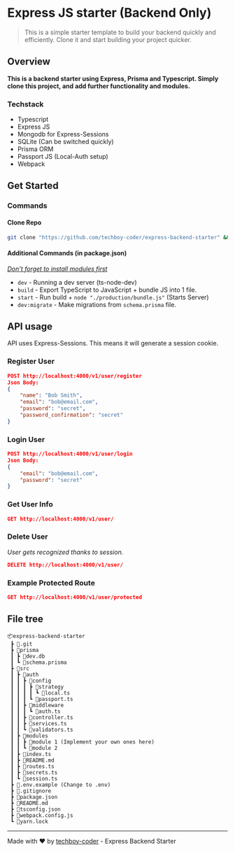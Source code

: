 # Express JS starter (Backend Only)

> This is a simple starter template to build your backend quickly and efficiently. Clone it and start building your project quicker.

## Overview

**This is a backend starter using Express, Prisma and Typescript. Simply clone this project, and add further functionality and modules.** 

### Techstack

- Typescript
- Express JS
- Mongodb for Express-Sessions
- SQLite (Can be switched quickly)
- Prisma ORM
- Passport JS (Local-Auth setup)
- Webpack

## Get Started

### Commands

#### Clone Repo

```bash
git clone "https://github.com/techboy-coder/express-backend-starter" && cd express-backend-starter && yarn
```

#### Additional Commands (in package.json)

*<u>Don’t forget to install modules first</u>*

- `dev`  -  Running a dev server (ts-node-dev)
- `build`  -  Export TypeScript to JavaScript + bundle JS into 1 file.
- `start`  -  Run build + `node "./production/bundle.js"` (Starts Server)
- `dev:migrate`  -  Make migrations from `schema.prisma` file.

## API usage
API uses Express-Sessions. This means it will generate a session cookie.
### Register User

```json
POST http://localhost:4000/v1/user/register
Json Body:
{
    "name": "Bob Smith",
    "email": "bob@email.com",
    "password": "secret",
    "password_confirmation": "secret"
}
```

### Login User

```json
POST http://localhost:4000/v1/user/login
Json Body:
{
    "email": "bob@email.com",
    "password": "secret"
}
```

### Get User Info

```json
GET http://localhost:4000/v1/user/
```

### Delete User

*User gets recognized thanks to session.*

```json
DELETE http://localhost:4000/v1/user/
```

### Example Protected Route

```json
GET http://localhost:4000/v1/user/protected
```

## File tree

```
📦express-backend-starter
 ┣ 📂.git
 ┣ 📂prisma
 ┃ ┣ 📜dev.db
 ┃ ┗ 📜schema.prisma
 ┣ 📂src
 ┃ ┣ 📂auth
 ┃ ┃ ┣ 📂config
 ┃ ┃ ┃ ┣ 📂strategy
 ┃ ┃ ┃ ┃ ┗ 📜local.ts
 ┃ ┃ ┃ ┗ 📜passport.ts
 ┃ ┃ ┣ 📂middleware
 ┃ ┃ ┃ ┗ 📜auth.ts
 ┃ ┃ ┣ 📜controller.ts
 ┃ ┃ ┣ 📜services.ts
 ┃ ┃ ┗ 📜validators.ts
 ┃ ┣ 📂modules
 ┃ ┃ ┣ 📂module 1 (Implement your own ones here)
 ┃ ┃ ┗ 📂module 2
 ┃ ┣ 📜index.ts
 ┃ ┣ 📜README.md
 ┃ ┣ 📜routes.ts
 ┃ ┣ 📜secrets.ts
 ┃ ┗ 📜session.ts
 ┣ 📜.env.example (Change to .env)
 ┣ 📜.gitignore
 ┣ 📜package.json
 ┣ 📜README.md
 ┣ 📜tsconfig.json
 ┣ 📜webpack.config.js
 ┗ 📜yarn.lock
```

---

M​a​de​ ​w​it​h​ :heart: by [techboy-coder](https://github.com/techboy-coder/) - Express Backend Starter
